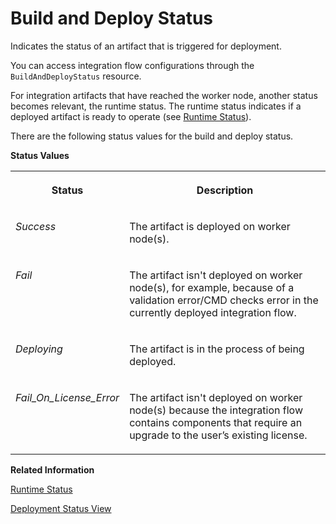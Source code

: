 <!-- loiod8934e0d3ab649ecb5ae744663c7962c -->

# Build and Deploy Status

Indicates the status of an artifact that is triggered for deployment.

You can access integration flow configurations through the `BuildAndDeployStatus` resource.

For integration artifacts that have reached the worker node, another status becomes relevant, the runtime status. The runtime status indicates if a deployed artifact is ready to operate \(see [Runtime Status](../Operations/runtime-status-c14a7b1.md)\).

There are the following status values for the build and deploy status.

**Status Values**


<table>
<tr>
<th valign="top">

Status



</th>
<th valign="top">

Description



</th>
</tr>
<tr>
<td valign="top">

*Success* 



</td>
<td valign="top">

The artifact is deployed on worker node\(s\).



</td>
</tr>
<tr>
<td valign="top">

*Fail* 



</td>
<td valign="top">

The artifact isn't deployed on worker node\(s\), for example, because of a validation error/CMD checks error in the currently deployed integration flow.



</td>
</tr>
<tr>
<td valign="top">

*Deploying* 



</td>
<td valign="top">

The artifact is in the process of being deployed.



</td>
</tr>
<tr>
<td valign="top">

*Fail\_On\_License\_Error* 



</td>
<td valign="top">

The artifact isn't deployed on worker node\(s\) because the integration flow contains components that require an upgrade to the user’s existing license.



</td>
</tr>
</table>

**Related Information**  


[Runtime Status](../Operations/runtime-status-c14a7b1.md "Indicates if a deployed artifact is ready to operate.")

[Deployment Status View](deployment-status-view-40add87.md "Use this view to see the deployment information of the integration flows and easily navigate to the Monitor view to see the runtime status.")

